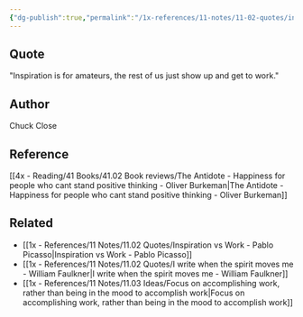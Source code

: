 ```yaml
---
{"dg-publish":true,"permalink":"/1x-references/11-notes/11-02-quotes/inspiration-is-for-amateurs-the-rest-of-us-just-show-up-and-get-to-work-chuck-close/","title":"Inspiration is for amateurs, the rest of us just show up and get to work - Chuck Close","created":"2023-11-30T19:13:59.000+03:00","updated":"2024-02-14T20:18:41.902+03:00"}
---
```



## Quote
"Inspiration is for amateurs, the rest of us just show up and get to work."

## Author
Chuck Close

## Reference
[[4x - Reading/41 Books/41.02 Book reviews/The Antidote - Happiness for people who cant stand positive thinking - Oliver Burkeman\|The Antidote - Happiness for people who cant stand positive thinking - Oliver Burkeman]]

## Related
- [[1x - References/11 Notes/11.02 Quotes/Inspiration vs Work - Pablo Picasso\|Inspiration vs Work - Pablo Picasso]]
- [[1x - References/11 Notes/11.02 Quotes/I write when the spirit moves me - William Faulkner\|I write when the spirit moves me - William Faulkner]]
- [[1x - References/11 Notes/11.03 Ideas/Focus on accomplishing work, rather than being in the mood to accomplish work\|Focus on accomplishing work, rather than being in the mood to accomplish work]]